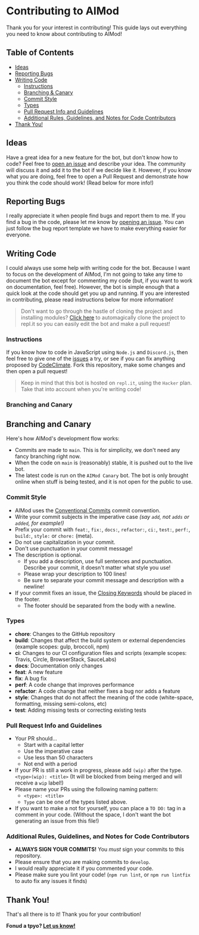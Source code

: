 # Contributing to AIMod
Thank you for your interest in contributing! This guide lays out everything you need to know about contributing to AIMod!

## Table of Contents
* [Ideas](https://github.com/xerexDev/AIMod/blob/master/CONTRIBUTING.md#ideas)
* [Reporting Bugs](https://github.com/xerexDev/AIMod/blob/master/CONTRIBUTING.md#reporting-bugs)
* [Writing Code](https://github.com/xerexDev/AIMod/blob/master/CONTRIBUTING.md#writing-code)
  * [Instructions](https://github.com/xerexDev/AIMod/blob/master/CONTRIBUTING.md#instructions)
  * [Branching & Canary](https://github.com/xerexDev/AIMod/blob/master/CONTRIBUTING.md#branchingflow)
  * [Commit Style](https://github.com/xerexDev/AIMod/blob/master/CONTRIBUTING.md#commit-style)
  * [Types](https://github.com/xerexDev/AIMod/blob/master/CONTRIBUTING.md#types)
  * [Pull Request Info and Guidelines](https://github.com/xerexDev/AIMod/blob/master/CONTRIBUTING.md#pull-request-info-and-guidelines)
  * [Additional Rules, Guidelines, and Notes for Code Contributors](https://github.com/xerexDev/AIMod/blob/master/CONTRIBUTING.md#additional-rules-guidelines-and-notes-for-code-contributors)
* [Thank You!](https://github.com/xerexDev/AIMod/blob/master/CONTRIBUTING.md#thank-you)

## Ideas
Have a great idea for a new feature for the bot, but don't know how to code? Feel free to [open an issue](https://github.com/xerexDev/AIMod/issues/new) and describe your idea. The community will discuss it and add it to the bot if we decide like it. However, if you know what you are doing, feel free to open a Pull Request and demonstrate how you think the code should work! (Read below for more info!)

## Reporting Bugs
I really appreciate it when people find bugs and report them to me. If you find a bug in the code, please let me know by [opening an issue](https://github.com/xerexDev/AIMod/issues/new). You can just follow the bug report template we have to make everything easier for everyone.

## Writing Code
I could always use some help with writing code for the bot. Because I want to focus on the development of AIMod, I'm not going to take any time to document the bot except for commenting my code (but, if you want to work on documentation, feel free). However, the bot is simple enough that a quick look at the code should get you up and running. If you are interested in contributing, please read instructions below for more information!

> Don't want to go through the hastle of cloning the project and installing modules? [Click here](https://repl.it/github/xerexDev/AIMod) to automagically clone the project to repl.it so you can easily edit the bot and make a pull request!

### Instructions
If you know how to code in JavaScript using `Node.js` and `Discord.js`, then feel free to give one of the [issues](https://github.com/xerexDev/AIMod/issues) a try, or see if you can fix anything proposed by [CodeClimate](https://codeclimate.com/github/xerexDev/AIMod/issues). Fork this repository, make some changes and then open a pull request!

> Keep in mind that this bot is hosted on `repl.it`, using the `Hacker` plan. Take that into account when you're writing code!

### Branching and Canary
## Branching and Canary
Here's how AIMod's development flow works:
* Commits are made to `main`. This is for simplicity, we don't need any fancy branching right now.
* When the code on `main` is (reasonably) stable, it is pushed out to the live bot.
* The latest code is run on the `AIMod Canary` bot. The bot is only brought online when stuff is being tested, and it is not open for the public to use.

### Commit Style
* AIMod uses the [Conventional Commits](https://www.conventionalcommits.org/) commit convention.
* Write your commit subjects in the imperative case *(say `add`, not `adds` or `added`, for example!)*
* Prefix your commit with `feat:`, `fix:`, `docs:`, `refactor:`, `ci:`, `test:`, `perf:`, `build:`, `style:` or `chore:` (meta).
* Do not use capitalization in your commit.
* Don't use punctuation in your commit message!
* The description is optional.
  * If you add a description, use full sentences and punctuation. Describe your commit, it doesn't matter what style you use!
  * Please wrap your description to 100 lines!
  * Be sure to separate your commit message and description with a newline!
* If your commit fixes an issue, the [Closing Keywords](https://docs.github.com/en/free-pro-team@latest/github/managing-your-work-on-github/linking-a-pull-request-to-an-issue) should be placed in the footer.
  * The footer should be separated from the body with a newline.

### Types
* **chore**: Changes to the GitHub repository
* **build**: Changes that affect the build system or external dependencies (example scopes: gulp, broccoli, npm)
* **ci**: Changes to our CI configuration files and scripts (example scopes: Travis, Circle, BrowserStack, SauceLabs)
* **docs**: Documentation only changes
* **feat**: A new feature
* **fix**: A bug fix
* **perf**: A code change that improves performance
* **refactor**: A code change that neither fixes a bug nor adds a feature
* **style**: Changes that do not affect the meaning of the code (white-space, formatting, missing semi-colons, etc)
* **test**: Adding missing tests or correcting existing tests

### Pull Request Info and Guidelines
* Your PR should...
  * Start with a capital letter
  * Use the imperative case
  * Use less than 50 characters
  * Not end with a period
* If your PR is still a work in progress, please add `(wip)` after the type. `<type>(wip): <title>` (It will be blocked from being merged and will receive a `wip` label!)
* Please name your PRs using the following naming pattern:
  * `<type>: <title>`
  * `Type` can be one of the types listed above.
* If you want to make a not for yourself, you can place a `TO DO:` tag in a comment in your code. (Without the space, I don't want the bot generating an issue from this file!)

### Additional Rules, Guidelines, and Notes for Code Contributors
* **ALWAYS SIGN YOUR COMMITS!** You *must* sign your commits to this repository.
* Please ensure that you are making commits to `develop`.
* I would really appreciate it if you commented your code.
* Please make sure you lint your code! (`npm run lint`, or `npm run lintfix` to auto fix any issues it finds)

## Thank You!
That's all there is to it! Thank you for your contribution!

**Fonud a tpyo? [Let us know!](https://github.com/xerexDev/AIMod/issues/new)**
